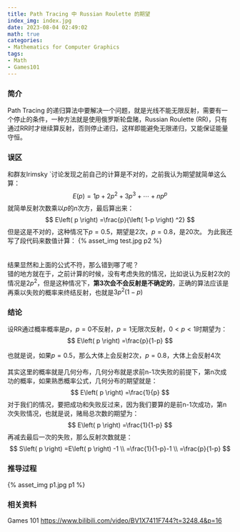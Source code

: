 ```yaml
---
title: Path Tracing 中 Russian Roulette 的期望
index_img: index.jpg
date: 2023-08-04 02:49:02
math: true
categories:
- Mathematics for Computer Graphics
tags:
- Math
- Games101
---
```


### 简介
Path Tracing 的递归算法中要解决一个问题，就是光线不能无限反射，需要有一个停止的条件，一种方法就是使用俄罗斯轮盘赌，Russian Roulette (RR)，只有通过RR时才继续算反射，否则停止递归，这样即能避免无限递归，又能保证能量守恒。

### 误区
和群友Irimsky `讨论发现之前自己的计算是不对的，之前我认为期望就简单这么算：
$$
E\left( p \right) =1p+2p^2+3p^3+\cdots +np^p
$$
就简单反射次数乘以$p$的$n$次方，最后算出来：
$$
E\left( p \right) =\frac{p}{\left( 1-p \right) ^2}
$$
但是这是不对的，这种情况下$p=0.5$，期望是2次，$p=0.8$，是20次。
为此我还写了段代码来数值计算：
{% asset_img test.jpg p2 %}  
<br/>
<br/>
结果显然和上面的公式不符，那么错到哪了呢？  
错的地方就在于，之前计算的时候，没有考虑失败的情况，比如说认为反射2次的情况是$2p^2$，但是这种情况下，**第3次会不会反射是不确定的**，正确的算法应该是再乘以失败的概率来终结反射，也就是$3p^2(1-p)$

### 结论
设RR通过概率概率是$p$，$p=0$不反射，$p=1$无限次反射，$0<p<1$时期望为：
$$
E\left( p \right) =\frac{p}{1-p}
$$

也就是说，如果$p=0.5$，那么大体上会反射2次，$p=0.8$，大体上会反射4次  
<br/>
其实这里的概率就是几何分布，几何分布就是求前n-1次失败的前提下，第n次成功的概率，如果熟悉概率公式，几何分布的期望就是：
$$
E\left( p \right) =\frac{1}{p}
$$
对于我们的情况，要把成功和失败反过来，因为我们要算的是前n-1次成功，第n次失败情况，也就是说，赌局总次数的期望为：
$$
E\left( p \right) =\frac{1}{1-p}
$$
再减去最后一次的失败，那么反射次数就是：
$$
S\left( p \right) =E\left( p \right) -1
\\
=\frac{1}{1-p}-1
\\
=\frac{p}{1-p}
$$


### 推导过程
{% asset_img p1.jpg p1 %}  


### 相关资料
Games 101
https://www.bilibili.com/video/BV1X7411F744?t=3248.4&p=16


